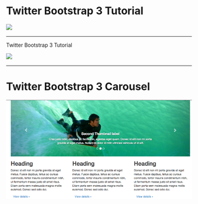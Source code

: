 Twitter Bootstrap 3 Tutorial
================


![](https://raw2.github.com/robmccormack/twitterbootstrap/master/img/cclogo.jpg)

---

Twitter Bootstrap 3 Tutorial


![](https://raw2.github.com/robmccormack/twitterbootstrap/master/img/sceenshotsintel.png)


---

Twitter Bootstrap 3 Carousel
================

![](https://github.com/robmccormack/twitterbootstrap/blob/master/img/carousel.png)
